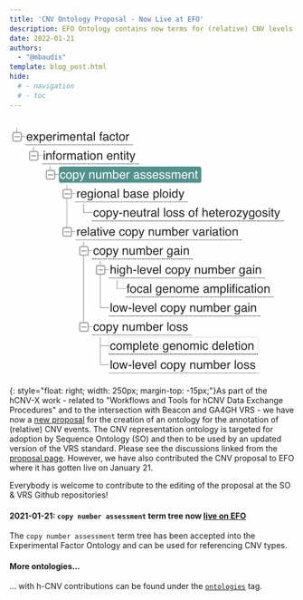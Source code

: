 ```yaml
---
title: 'CNV Ontology Proposal - Now Live at EFO'
description: EFO Ontology contains now terms for (relative) CNV levels
date: 2022-01-21
authors:
  - "@mbaudis"
template: blog_post.html
hide:
  # - navigation
  # - toc
---
```


![EFO copy number assessment tree](/img/EFO-CNV-tree.png){: style="float: right; width: 250px; margin-top: -15px;"}As part of the hCNV-X work - related to "Workflows and Tools for hCNV Data Exchange
Procedures" and to the intersection with Beacon and GA4GH VRS - we have now a [new
proposal](https://github.com/hcnv/hCNV-X/blob/main/docs/cnv-ontology-proposal.md)
for the creation of an ontology for the annotation of (relative) CNV events. The CNV 
representation ontology is targeted for adoption by Sequence Ontology (SO)
and then to be used by an updated version of the VRS standard. Please see the
discussions linked from the [proposal page](https://github.com/hcnv/hCNV-X/blob/main/docs/cnv-ontology-proposal.md).
However, we have also contributed the CNV proposal to EFO where it has gotten
live on January 21.

<!--more-->

Everybody is welcome to contribute to the editing of the proposal at the SO & VRS Github repositories!


#### 2021-01-21: `copy number assessment` term tree now [live on EFO](https://www.ebi.ac.uk/efo/EFO_0030063)

The `copy number assessment` term tree has been accepted into the Experimental Factor Ontology and can be used for referencing CNV types. 



#### More ontologies...

... with h-CNV contributions can be found under the [`ontologies`](/tags/ontologies.html) tag.
